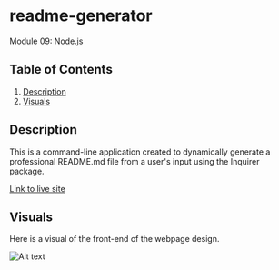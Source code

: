 # readme-generator

Module 09: Node.js

## Table of Contents
1. [Description](#Description)
2. [Visuals](#visuals)

## Description
This is a command-line application created to dynamically generate a professional README.md file from a user's input using the Inquirer package. 

[Link to live site](https://alyssa20lopez.github.io/readme-generator/)

## Visuals
Here is a visual of the front-end of the webpage design.

![Alt text](./assets/images/readme-generator.png)